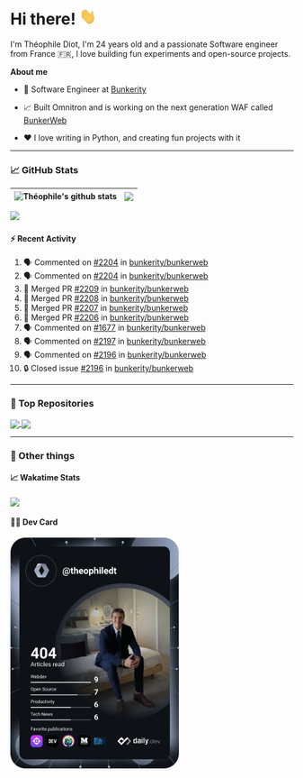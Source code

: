 # Hi there! <img src="./wave.gif" width="30px" height="30px" />

I'm Théophile Diot, I'm 24 years old and a passionate Software engineer from France 🇫🇷, I love building fun experiments and open-source projects.

**About me**

- 💼 Software Engineer at [Bunkerity](https://www.bunkerity.com/)

- 📈 Built Omnitron and is working on the next generation WAF called [BunkerWeb](https://www.bunkerweb.io)

- ❤️ I love writing in Python, and creating fun projects with it

---

### 📈 GitHub Stats

| <img align="center" src="https://github-readme-stats.vercel.app/api?username=TheophileDiot&show_icons=true&include_all_commits=true&theme=algolia&hide_border=true&rank_icon=github" alt="Théophile's github stats" /> | <img align="center" src="https://github-readme-stats.vercel.app/api/top-langs/?username=TheophileDiot&layout=compact&theme=algolia&hide_border=true" /> |
| ---------------------------------------------------------------------------------------------------------------------------------------------------------------------------------------------------------------------- | ------------------------------------------------------------------------------------------------------------------------------------------------------- |

![](https://github-readme-activity-graph.vercel.app/graph?username=TheophileDiot&theme=tokyo-night)

#### :zap: Recent Activity

<!--START_SECTION:activity-->
1. 🗣 Commented on [#2204](https://github.com/bunkerity/bunkerweb/pull/2204#issuecomment-2830605402) in [bunkerity/bunkerweb](https://github.com/bunkerity/bunkerweb)
2. 🗣 Commented on [#2204](https://github.com/bunkerity/bunkerweb/pull/2204#issuecomment-2830603388) in [bunkerity/bunkerweb](https://github.com/bunkerity/bunkerweb)
3. 🎉 Merged PR [#2209](https://github.com/bunkerity/bunkerweb/pull/2209) in [bunkerity/bunkerweb](https://github.com/bunkerity/bunkerweb)
4. 🎉 Merged PR [#2208](https://github.com/bunkerity/bunkerweb/pull/2208) in [bunkerity/bunkerweb](https://github.com/bunkerity/bunkerweb)
5. 🎉 Merged PR [#2207](https://github.com/bunkerity/bunkerweb/pull/2207) in [bunkerity/bunkerweb](https://github.com/bunkerity/bunkerweb)
6. 🎉 Merged PR [#2206](https://github.com/bunkerity/bunkerweb/pull/2206) in [bunkerity/bunkerweb](https://github.com/bunkerity/bunkerweb)
7. 🗣 Commented on [#1677](https://github.com/bunkerity/bunkerweb/issues/1677#issuecomment-2829608264) in [bunkerity/bunkerweb](https://github.com/bunkerity/bunkerweb)
8. 🗣 Commented on [#2197](https://github.com/bunkerity/bunkerweb/issues/2197#issuecomment-2825123044) in [bunkerity/bunkerweb](https://github.com/bunkerity/bunkerweb)
9. 🗣 Commented on [#2196](https://github.com/bunkerity/bunkerweb/issues/2196#issuecomment-2825119865) in [bunkerity/bunkerweb](https://github.com/bunkerity/bunkerweb)
10. 🔒 Closed issue [#2196](https://github.com/bunkerity/bunkerweb/issues/2196) in [bunkerity/bunkerweb](https://github.com/bunkerity/bunkerweb)
<!--END_SECTION:activity-->

---

### 🔧 Top Repositories

<a href="https://github.com/bunkerity/bunkerweb">
  <img align="center" src="https://github-readme-stats.vercel.app/api/pin/?username=Bunkerity&repo=bunkerweb&theme=algolia" />
</a>
<a href="https://github.com/TheophileDiot/Omnitron">
  <img align="center" src="https://github-readme-stats.vercel.app/api/pin/?username=TheophileDiot&repo=Omnitron&theme=algolia" />
</a>

---

### 🎉 Other things

#### 📈 Wakatime Stats

<a href="https://wakatime.com/@theophile_bunkerity">
  <img align="center" src="https://github-readme-stats.vercel.app/api/wakatime?username=3aa5ce41-c253-43d9-8441-a721e446a45f&layout=compact&theme=algolia" />
</a>

#### 👨‍💻 Dev Card

<a href="https://app.daily.dev/TheophileDt">
  <img src="./devcard.svg" width="300" alt="Théophile Diot's Dev Card"/>
</a>
